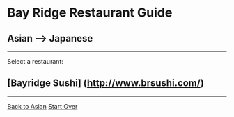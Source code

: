 # Bay Ridge Restaurant Guide
## Asian --> Japanese
---
Select a restaurant:
## [Bayridge Sushi] (http://www.brsushi.com/)
---
[Back to Asian](asian.md)
[Start Over](../home.md)
